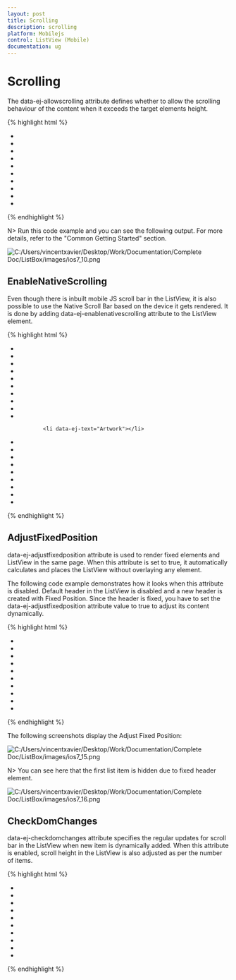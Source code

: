 ```yaml
---
layout: post
title: Scrolling
description: scrolling
platform: Mobilejs
control: ListView (Mobile)
documentation: ug
---
```


# Scrolling

The data-ej-allowscrolling attribute defines whether to allow the scrolling behaviour of the content when it exceeds the target elements height.

{% highlight html %}



<div id="lb" data-role="ejmListView" data-ej-showheader="true" data-ej-headertitle="ListView" data-ej-allowscrolling="true">

<ul>

<li data-ej-text="Artwork"></li>

<li data-ej-text="Abstract"></li>

<li data-ej-text="2 Acrylic Mediums"></li>

<li data-ej-text="Creative Acrylic"></li>

<li data-ej-text="Modern Painting"></li>

<li data-ej-text="Canvas Art"></li>

<li data-ej-text="Black white"></li>

<li data-ej-text="Children"></li>

<li data-ej-text="Preschool Crafts"></li>

<li data-ej-text="School-age Crafts"></li>

</ul>

</div>



{% endhighlight %}



N> Run this code example and you can see the following output. For more details, refer to the "Common Getting Started" section.

![C:/Users/vincentxavier/Desktop/Work/Documentation/Complete Doc/ListBox/images/ios7_10.png](Scrolling_images/Scrolling_img1.png)



## EnableNativeScrolling

Even though there is inbuilt mobile JS scroll bar in the ListView, it is also possible to use the Native Scroll Bar based on the device it gets rendered. It is done by adding data-ej-enablenativescrolling attribute to the ListView element. 

{% highlight html %}



<div id="lb" data-role="ejmListView" data-ej-allowscrolling="true" data-ej-enablenativescrolling="true">

<ul>

<li data-ej-text="Artwork"></li>

<li data-ej-text="Abstract"></li>

<li data-ej-text="2 Acrylic Mediums"></li>

<li data-ej-text="Creative Acrylic"></li>

<li data-ej-text="Modern Painting"></li>

<li data-ej-text="Canvas Art"></li>

<li data-ej-text="Black white"></li>

<li data-ej-text="Children"></li>

<li data-ej-text="Preschool Crafts"></li>

<li data-ej-text="School-age Crafts"></li>

            <li data-ej-text="Artwork"></li>

<li data-ej-text="Abstract"></li>

<li data-ej-text="2 Acrylic Mediums"></li>

<li data-ej-text="Creative Acrylic"></li>

<li data-ej-text="Modern Painting"></li>

<li data-ej-text="Canvas Art"></li>

<li data-ej-text="Black white"></li>

<li data-ej-text="Children"></li>

<li data-ej-text="Preschool Crafts"></li>

<li data-ej-text="School-age Crafts"></li>

</ul>

</div>



{% endhighlight %}



## AdjustFixedPosition

data-ej-adjustfixedposition attribute is used to render fixed elements and ListView in the same page. When this attribute is set to true, it automatically calculates and places the ListView without overlaying any element.

The following code example demonstrates how it looks when this attribute is disabled. Default header in the ListView is disabled and a new header is created with Fixed Position. Since the header is fixed, you have to set the data-ej-adjustfixedposition attribute value to true to adjust its content dynamically.

{% highlight html %}



<div id="header" data-role="ejmheader" data-ej-title="ListView" data-ej-position="fixed"></div>

<div id="lb" data-role="ejmListView" data-ej-allowscrolling="true" data-ej-adjustfixedposition="true" data-ej-showheader="false">

<ul>

<li data-ej-text="Artwork"></li>

<li data-ej-text="Abstract"></li>

<li data-ej-text="2 Acrylic Mediums"></li>

<li data-ej-text="Creative Acrylic"></li>

<li data-ej-text="Modern Painting"></li>

<li data-ej-text="Canvas Art"></li>

<li data-ej-text="Black white"></li>

<li data-ej-text="Children"></li>

<li data-ej-text="Preschool Crafts"></li>

<li data-ej-text="School-age Crafts"></li>

</ul>

</div>



{% endhighlight %}



The following screenshots display the Adjust Fixed Position:

![C:/Users/vincentxavier/Desktop/Work/Documentation/Complete Doc/ListBox/images/ios7_15.png](Scrolling_images/Scrolling_img2.png)



N> You can see here that the first list item is hidden due to fixed header element.

![C:/Users/vincentxavier/Desktop/Work/Documentation/Complete Doc/ListBox/images/ios7_16.png](Scrolling_images/Scrolling_img3.png)



## CheckDomChanges

data-ej-checkdomchanges attribute specifies the regular updates for scroll bar in the ListView when new item is dynamically added. When this attribute is enabled, scroll height in the ListView is also adjusted as per the number of items.

{% highlight html %}



<div id="lb" data-role="ejmListView" data-ej-allowscrolling="true" data-ej-checkdomchanges="true">

<ul>

<li data-ej-text="Artwork"></li>

<li data-ej-text="Abstract"></li>

<li data-ej-text="2 Acrylic Mediums"></li>

<li data-ej-text="Creative Acrylic"></li>

<li data-ej-text="Modern Painting"></li>

<li data-ej-text="Canvas Art"></li>

<li data-ej-text="Black white"></li>

<li data-ej-text="Children"></li>

<li data-ej-text="Preschool Crafts"></li>

<li data-ej-text="School-age Crafts"></li>

</ul>

</div>



{% endhighlight %}



